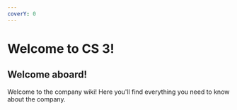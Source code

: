 ```yaml
---
coverY: 0
---
```


# Welcome to CS 3!

## Welcome aboard!

Welcome to the company wiki! Here you'll find everything you need to know about the company.
